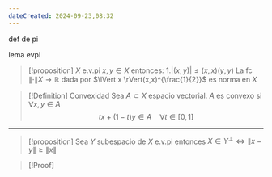 ```yaml
---
dateCreated: 2024-09-23,08:32
---
```

def de pi

lema evpi

>[!proposition]
>$X$ e.v.pi $x,y\in X$ entonces:
>1.$\lvert (x,y) \rvert\leq(x,x)(y,y)$
>La fc $\lVert \cdot \rVert X\rightarrow \mathbb{R}$ dada por $\lVert x \rVert(x,x)^{\frac{1}{2}}$ es norma en $X$



>[!Definition] Convexidad
> Sea $A\subset X$ espacio vectorial. $A$ es convexo si $\forall x,y\in A$
> $$t x+(1-t)y\in A\quad\forall t\in[0,1]$$
 
---

>[!proposition]
>Sea $Y$ subespacio de $X$ e.v.pi entonces $X\in Y^{\perp} \iff \lVert x-y \rVert\geq \lVert x \rVert$

>[!Proof]
